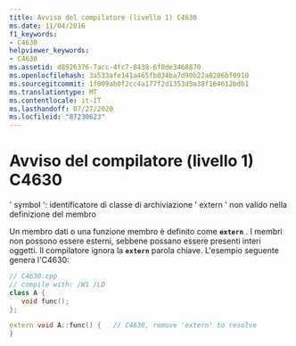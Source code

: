 ```yaml
---
title: Avviso del compilatore (livello 1) C4630
ms.date: 11/04/2016
f1_keywords:
- C4630
helpviewer_keywords:
- C4630
ms.assetid: d8926376-7acc-4fc7-8438-6f0de3468870
ms.openlocfilehash: 3a533afe141a465fb034ba7d90b22a8206bf0910
ms.sourcegitcommit: 1f009ab0f2cc4a177f2d1353d5a38f164612bdb1
ms.translationtype: MT
ms.contentlocale: it-IT
ms.lasthandoff: 07/27/2020
ms.locfileid: "87230623"
---
```

# <a name="compiler-warning-level-1-c4630"></a>Avviso del compilatore (livello 1) C4630

' symbol ': identificatore di classe di archiviazione ' extern ' non valido nella definizione del membro

Un membro dati o una funzione membro è definito come **`extern`** . I membri non possono essere esterni, sebbene possano essere presenti interi oggetti. Il compilatore ignora la **`extern`** parola chiave. L'esempio seguente genera l'C4630:

```cpp
// C4630.cpp
// compile with: /W1 /LD
class A {
   void func();
};

extern void A::func() {   // C4630, remove 'extern' to resolve
}
```
